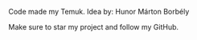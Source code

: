 Code made my Temuk. Idea by: Hunor Márton Borbély

Make sure to star my project and follow my GitHub.

